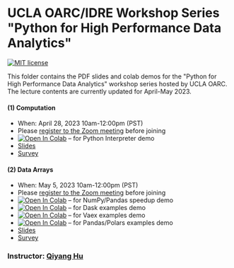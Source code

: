 # UCLA OARC/IDRE Workshop Series "Python for High Performance Data Analytics"

[![MIT license](https://img.shields.io/badge/License-MIT-blue.svg)](https://huqy.github.io/HighPerfDataSciPython/LICENSE.md)

This folder contains the PDF slides and colab demos for the "Python for High Performance Data Analytics" workshop series hosted by UCLA OARC. The lecture contents are currently updated for April-May 2023.

#### (1) Computation

 - When: April 28, 2023 10am-12:00pm (PST)
 - Please [register to the Zoom meeting](https://ucla.zoom.us/meeting/register/tJwodOippjwuGdMj5txxEM7lrAqfe1YdaAyf) before joining
 - [![Open In Colab](https://colab.research.google.com/assets/colab-badge.svg)](http://bit.ly/hpdspy_01) &ndash; for Python Interpreter demo
 - [Slides](https://huqy.github.io/HighPerfDataSciPython/1_interpreter.pdf)
 - [Survey](https://docs.google.com/forms/d/e/1FAIpQLScfmknjXXamDhki6HBf8qap0Vo1fFHWI8giJ19YB4heWV3rHw/viewform?usp=pp_url&entry.1132314417=Python+for+High+Performance+Data+Analytics+(1)+Computation+(4/28/23))


#### (2) Data Arrays

 - When: May 5, 2023 10am-12:00pm (PST)
 - Please [register to the Zoom meeting](https://ucla.zoom.us/meeting/register/tJ0pf-CsrjMuEtTQVHqNxJBD1NeF6zeQs_P_) before joining
 - [![Open In Colab](https://colab.research.google.com/assets/colab-badge.svg)](http://bit.ly/hpdspy_02) &ndash; for NumPy/Pandas speedup demo
 - [![Open In Colab](https://colab.research.google.com/assets/colab-badge.svg)](http://bit.ly/hpdspy_03) &ndash; for Dask examples demo
 - [![Open In Colab](https://colab.research.google.com/assets/colab-badge.svg)](http://bit.ly/hpdspy_04) &ndash; for Vaex examples demo
 - [![Open In Colab](https://colab.research.google.com/assets/colab-badge.svg)](http://bit.ly/hpdspy_05) &ndash; for Pandas/Polars examples demo
 - [Slides](https://huqy.github.io/HighPerfDataSciPython/2_dataframe.pdf)
 - [Survey](https://docs.google.com/forms/d/e/1FAIpQLScfmknjXXamDhki6HBf8qap0Vo1fFHWI8giJ19YB4heWV3rHw/viewform?usp=pp_url&entry.1132314417=Python+for+High+Performance+Data+Analytics+(2)+Arrays+(5/5/23))


### Instructor: [Qiyang Hu](https://oarc.ucla.edu/people/profiles/qiyang-hu)
